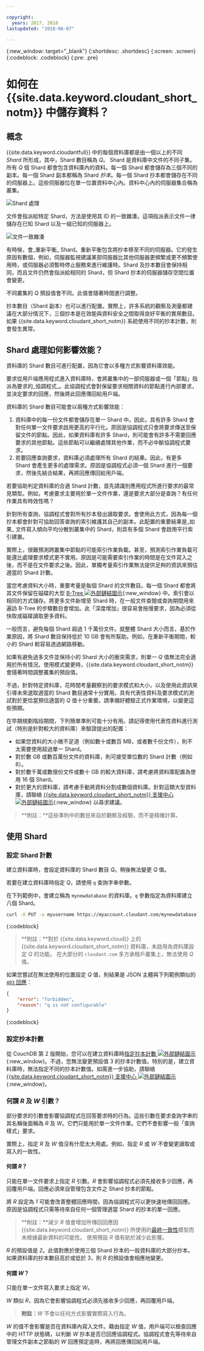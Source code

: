 ```yaml
---

copyright:
  years: 2017, 2018
lastupdated: "2018-06-07"

---
```


{:new_window: target="_blank"}
{:shortdesc: .shortdesc}
{:screen: .screen}
{:codeblock: .codeblock}
{:pre: .pre}

<!-- Acrolinx: 2017-05-15 -->

# 如何在 {{site.data.keyword.cloudant_short_notm}} 中儲存資料？

## 概念

{{site.data.keyword.cloudantfull}} 中的每個資料庫都是由一個以上的不同 _Shard_ 所形成，其中，Shard 數目稱為 _Q_。
Shard 是資料庫中文件的不同子集。所有 _Q_ 個 Shard 都會包含資料庫內的資料。每一個 Shard 都會儲存為三個不同的副本。每一個 Shard 副本都稱為 Shard _抄本_。每一個 Shard 抄本都會儲存在不同的伺服器上。這些伺服器位在單一位置資料中心內。資料中心內的伺服器集合稱為叢集。

![Shard 處理](../images/sharding_database.png)

文件會指派給特定 Shard，方法是使用其 ID 的一致雜湊。這項指派表示文件一律儲存在已知 Shard 以及一組已知的伺服器上。

![文件一致雜湊](../images/sharding_document.png)

有時候，會_重新平衡_ Shard。重新平衡包含將抄本移至不同的伺服器。它的發生原因有數個，例如，伺服器監視建議某部伺服器比其他伺服器更頻繁或更不頻繁使用時，或伺服器必須暫時停止服務來進行維護時。Shard 及抄本數目會保持相同，而且文件仍然會指派給相同的 Shard，但 Shard 抄本的伺服器儲存空間位置會變更。

不同叢集的 _Q_ 預設值會不同。此值會隨著時間進行調整。

抄本數目（Shard 副本）也可以進行配置。實際上，許多系統的觀察及測量都建議在大部分情況下，三個抄本是在效能與資料安全之間取得良好平衡的實用數目。如果 {{site.data.keyword.cloudant_short_notm}} 系統使用不同的抄本計數，則會發生異常。

## Shard 處理如何影響效能？

資料庫的 Shard 數目可進行配置，因為它會以多種方式影響資料庫效能。

要求從用戶端應用程式進入資料庫時，會將叢集中的一部伺服器或一個「節點」指派為要求的_協調程式_。此協調程式會對保留要求相關資料的節點進行內部要求，並決定要求的回應，然後將此回應傳回給用戶端。

資料庫的 Shard 數目可能會以兩種方式影響效能：

1.	資料庫中的每一份文件都會儲存在單一 Shard 中。因此，具有許多 Shard 會對任何單一文件要求啟用更高的平行化。原因是協調程式只會將要求傳送至保留文件的節點。因此，如果資料庫有許多 Shard，則可能會有許多不需要回應要求的其他節點。這些節點可以繼續處理其他作業，而不必中斷協調程式要求。
2.	若要回應查詢要求，資料庫必須處理所有 Shard 的結果。因此，有更多 Shard 會產生更多的處理需求。原因是協調程式必須一個 Shard 進行一個要求，然後先結合結果，再將回應傳回給用戶端。

若要協助判定資料庫的合適 Shard 計數，首先請識別應用程式所進行要求的最常見類型。例如，考慮要求主要用於單一文件作業，還是要求大部分是查詢？有任何作業具有時效性嗎？

針對所有查詢，協調程式會對所有抄本發出讀取要求。會使用此方式，因為每一個抄本都會針對可協助回答查詢的索引維護其自己的副本。此配置的重要結果是_如果_ 文件寫入傾向平均分散到叢集中的 Shard，則具有多個 Shard 會啟用平行索引建置。

實際上，很難預測跨叢集中節點的可能索引作業負載。甚至，預測索引作業負載可能還比處理要求模式更不實用。原因是可能需要索引作業的時間是在文件寫入之後，而不是在文件要求之後。因此，單獨考量索引作業無法提供足夠的資訊來預估適當的 Shard 計數。

當您考慮資料大小時，重要考量是每個 Shard 的文件數目。每一個 Shard 都會將其文件保留在磁碟的大型 [B-Tree ![外部鏈結圖示](../images/launch-glyph.svg "外部鏈結圖示")](https://en.wikipedia.org/wiki/B-tree){:new_window} 中。索引會以相同的方式儲存。將更多文件新增至 Shard 時，在一般文件查閱或查詢期間用來遍訪 B-Tree 的步驟數目會增加。此「深度增加」很容易會拖慢要求，因為必須從快取或磁碟讀取更多資料。

一般而言，避免每個 Shard 超過 1 千萬份文件。就整體 Shard 大小而言，基於作業原因，將 Shard 數目保持低於 10 GB 會有所幫助。例如，在重新平衡期間，較小的 Shard 較容易透過網路移動。

如果有避免過多文件並保持小的 Shard 大小的衝突需求，則單一 _Q_ 值無法完全適用於所有情況。使用模式變更時，{{site.data.keyword.cloudant_short_notm}} 會隨著時間調整叢集的預設值。

不過，針對特定資料庫，花時間考量觀察到的要求模式和大小，以及使用此資訊來引導未來選取適當的 Shard 數目通常十分實用。具有代表性資料及要求模式的測試對於更恰當預估適當的 _Q_ 值十分重要。請準備好體驗正式作業環境，以變更這些預期。

<div id="summary"></div>

在早期規劃階段期間，下列簡單準則可能十分有用。請記得使用代表性資料進行測試（特別是針對較大的資料庫）來驗證提出的配置：

*	如果您資料的大小微不足道（例如數十或數百 MB，或者數千份文件），則不太需要使用超過單一 Shard。
*	對於數 GB 或數百萬份文件的資料庫，則可接受單位數的 Shard 計數（例如 8）。
*	對於數千萬或數億份文件或數十 GB 的較大資料庫，請考慮將資料庫配置為使用 16 個 Shard。
*	對於更大的資料庫，請考慮手動將資料分割成數個資料庫。針對這類大型資料庫，請聯絡 [{{site.data.keyword.cloudant_short_notm}} 支援中心 ![外部鏈結圖示](../images/launch-glyph.svg "外部鏈結圖示")](mailto:support@cloudant.com){:new_window} 以尋求建議。

>	**附註：**這些準則中的數目來自於觀察及經驗，而不是精確計算。

<div id="API"></div>

## 使用 Shard

### 設定 Shard 計數

建立資料庫時，會設定資料庫的 Shard 數目 _Q_。稍後無法變更 _Q_ 值。

若要在建立資料庫時指定 _Q_，請使用 `q` 查詢字串參數。

在下列範例中，會建立稱為 `mynewdatabase` 的資料庫。`q` 參數指定為資料庫建立八個 Shard。

```sh
curl -X PUT -u myusername https://myaccount.cloudant.com/mynewdatabase?q=8
```
{:codeblock}

>	**附註：**對於 {{site.data.keyword.cloud}} 上的 {{site.data.keyword.cloudant_short_notm}} 資料庫，未啟用為資料庫設定 _Q_ 的功能。
 在大部分的 `cloudant.com` 多方承租戶叢集上，無法使用 _Q_ 值。

如果您嘗試在無法使用的位置設定 _Q_ 值，則結果是 JSON 主體與下列範例類似的 [`403` 回應](../api/http.html#403)：

```json
{
	"error": "forbidden",
	"reason": "q is not configurable"
}
```
{:codeblock}

### 設定抄本計數

從 CouchDB 第 2 版開始，您可以在建立資料庫時[指定抄本計數 ![外部鏈結圖示](../images/launch-glyph.svg "外部鏈結圖示")](http://docs.couchdb.org/en/2.0.0/cluster/databases.html?highlight=replicas#creating-a-database){:new_window}。不過，您無法變更預設值 3 的抄本計數值。特別的是，建立資料庫時，無法指定不同的抄本計數值。如需進一步協助，請聯絡 [{{site.data.keyword.cloudant_short_notm}} 支援中心 ![外部鏈結圖示](../images/launch-glyph.svg "外部鏈結圖示")](mailto:support@cloudant.com){:new_window}。

### 何謂 _R_ 及 _W_ 引數？

部分要求的引數會影響協調程式在回答要求時的行為。這些引數在要求查詢字串的其名稱後面稱為 _R_ 及 _W_。它們只能用於單一文件作業。它們不會影響一般「查詢樣式」要求。

實際上，指定 _R_ 及 _W_ 值沒有什麼太大用處。例如，指定 _R_ 或 _W_ 不會變更讀取或寫入的一致性。

#### 何謂 _R_？

只能在單一文件要求上指定 _R_ 引數。_R_ 會影響協調程式必須先接收多少回應，再回覆用戶端。回應必須來自管理包含文件之 Shard 抄本的節點。 

將 _R_ 設定為 _1_ 可能會改善整體回應時間，因為協調程式可以更快速地傳回回應。原因是協調程式只需等待來自任何一個管理適當 Shard 的抄本的單一回應。

>	**附註：**減少 _R_ 值會增加所傳回回應因 {{site.data.keyword.cloudant_short_notm}} 所使用的[最終一致性](cap_theorem.html)模型而未根據最新資料的可能性。
 使用預設 _R_ 值有助於減少此影響。

_R_ 的預設值是 _2_。此值對應於使用三個 Shard 抄本的一般資料庫的大部分抄本。如果資料庫的抄本數目高於或低於 3，則 _R_ 的預設值會相應地變更。

#### 何謂 _W_？

只能在單一文件寫入要求上指定 _W_。

_W_ 類似 _R_，因為它會影響協調程式必須先接收多少回應，再回覆用戶端。

>	**附註：**_W_ 不會以任何方式影響實際寫入行為。

_W_ 的值不會影響是否在資料庫內寫入文件。藉由指定 _W_ 值，用戶端可以檢查回應中的 HTTP 狀態碼，以判斷 _W_ 抄本是否已回應協調程式。協調程式會先等待來自管理文件副本之節點的 _W_ 回應預定逾時，再將回應傳回給用戶端。
